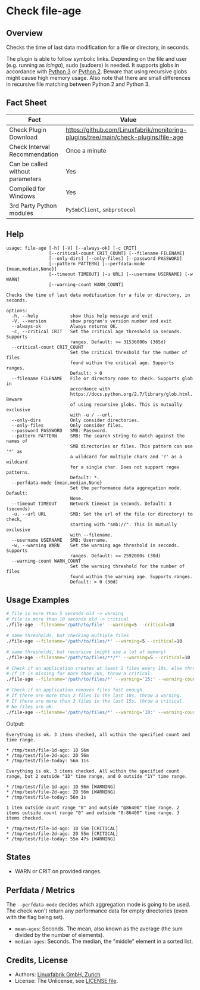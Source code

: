 # Check file-age

## Overview

Checks the time of last data modification for a file or directory, in seconds.

The plugin is able to follow symbolic links. Depending on the file and user (e.g. running as *icinga*), sudo (sudoers) is needed. It supports globs in accordance with [Python 3](https://docs.python.org/3/library/pathlib.html#pathlib.Path.glob) or [Python 2](https://docs.python.org/2.7/library/glob.html). Beware that using recursive globs might cause high memory usage. Also note that there are small differences in recursive file matching between Python 2 and Python 3.


## Fact Sheet

| Fact | Value |
|----|----|
| Check Plugin Download                 | <https://github.com/Linuxfabrik/monitoring-plugins/tree/main/check-plugins/file-age> |
| Check Interval Recommendation         | Once a minute |
| Can be called without parameters      | Yes |
| Compiled for Windows                  | Yes |
| 3rd Party Python modules              | `PySmbClient`, `smbprotocol` |


## Help

```text
usage: file-age [-h] [-V] [--always-ok] [-c CRIT]
                [--critical-count CRIT_COUNT] [--filename FILENAME]
                [--only-dirs] [--only-files] [--password PASSWORD]
                [--pattern PATTERN] [--perfdata-mode {mean,median,None}]
                [--timeout TIMEOUT] [-u URL] [--username USERNAME] [-w WARN]
                [--warning-count WARN_COUNT]

Checks the time of last data modification for a file or directory, in seconds.

options:
  -h, --help            show this help message and exit
  -V, --version         show program's version number and exit
  --always-ok           Always returns OK.
  -c, --critical CRIT   Set the critical age threshold in seconds. Supports
                        ranges. Default: >= 31536000s (365d)
  --critical-count CRIT_COUNT
                        Set the critical threshold for the number of files
                        found within the critical age. Supports ranges.
                        Default: > 0
  --filename FILENAME   File or directory name to check. Supports glob in
                        accordance with
                        https://docs.python.org/2.7/library/glob.html. Beware
                        of using recursive globs. This is mutually exclusive
                        with -u / --url.
  --only-dirs           Only consider directories.
  --only-files          Only consider files.
  --password PASSWORD   SMB: Password.
  --pattern PATTERN     SMB: The search string to match against the names of
                        SMB directories or files. This pattern can use '*' as
                        a wildcard for multiple chars and '?' as a wildcard
                        for a single char. Does not support regex patterns.
                        Default: *.
  --perfdata-mode {mean,median,None}
                        Set the performance data aggregation mode. Default:
                        None.
  --timeout TIMEOUT     Network timeout in seconds. Default: 3 (seconds)
  -u, --url URL         SMB: Set the url of the file (or directory) to check,
                        starting with "smb://". This is mutually exclusive
                        with --filename.
  --username USERNAME   SMB: Username.
  -w, --warning WARN    Set the warning age threshold in seconds. Supports
                        ranges. Default: >= 2592000s (30d)
  --warning-count WARN_COUNT
                        Set the warning threshold for the number of files
                        found within the warning age. Supports ranges.
                        Default: > 0 (30d)
```


## Usage Examples

```bash
# file is more than 5 seconds old -> warning
# file is more than 10 seconds old -> critical
./file-age --filename='/path/to/file' --warning=5 --critical=10

# same thresholds, but checking multiple files
./file-age --filename='/path/to/files/*' --warning=5 --critical=10

# same thresholds, but recursive (might use a lot of memory)
./file-age --filename='/path/to/files/**/*' --warning=5 --critical=10

# Check if an application creates at least 2 files every 10s, else throw a warning.
# If it is missing for more than 20s, throw a critical.
./file-age --filename='/path/to/files/*' --warning='15:' --warning-count='3:' --critical='20:' --critical-count='2:'

# Check if an application removes files fast enough.
# If there are more than 2 files in the last 10s, throw a warning.
# If there are more than 3 files in the last 15s, throw a critical.
# No files are ok.
./file-age --filename='/path/to/files/*' --warning='10:' --warning-count=2 --critical='15:' --critical-count=3
```

Output:

```text
Everything is ok. 3 items checked, all within the specified count and time range.

* /tmp/test/file-1d-ago: 1D 56m
* /tmp/test/file-2d-ago: 2D 56m
* /tmp/test/file-today: 56m 11s
```

```text
Everything is ok. 3 items checked. All within the specified count range, but 2 outside "1D" time range, and 0 outside "1Y" time range.

* /tmp/test/file-1d-ago: 1D 56m [WARNING]
* /tmp/test/file-2d-ago: 2D 56m [WARNING]
* /tmp/test/file-today: 56m 1s
```

```text
1 item outside count range "0" and outside "@86400" time range. 2 items outside count range "0" and outside "0:86400" time range. 3 items checked.

* /tmp/test/file-1d-ago: 1D 55m [CRITICAL]
* /tmp/test/file-2d-ago: 2D 55m [CRITICAL]
* /tmp/test/file-today: 55m 47s [WARNING]
```


## States

* WARN or CRIT on provided ranges.


## Perfdata / Metrics

The `--perfdata-mode` decides which aggregation mode is going to be used. The check won't return any performance data for empty directories (even with the flag being set).

* `mean-ages`: Seconds. The mean, also known as the average (the sum divided by the number of elements).
* `median-ages`: Seconds. The median, the "middle" element in a sorted list.


## Credits, License

* Authors: [Linuxfabrik GmbH, Zurich](https://www.linuxfabrik.ch)
* License: The Unlicense, see [LICENSE file](https://unlicense.org/).

